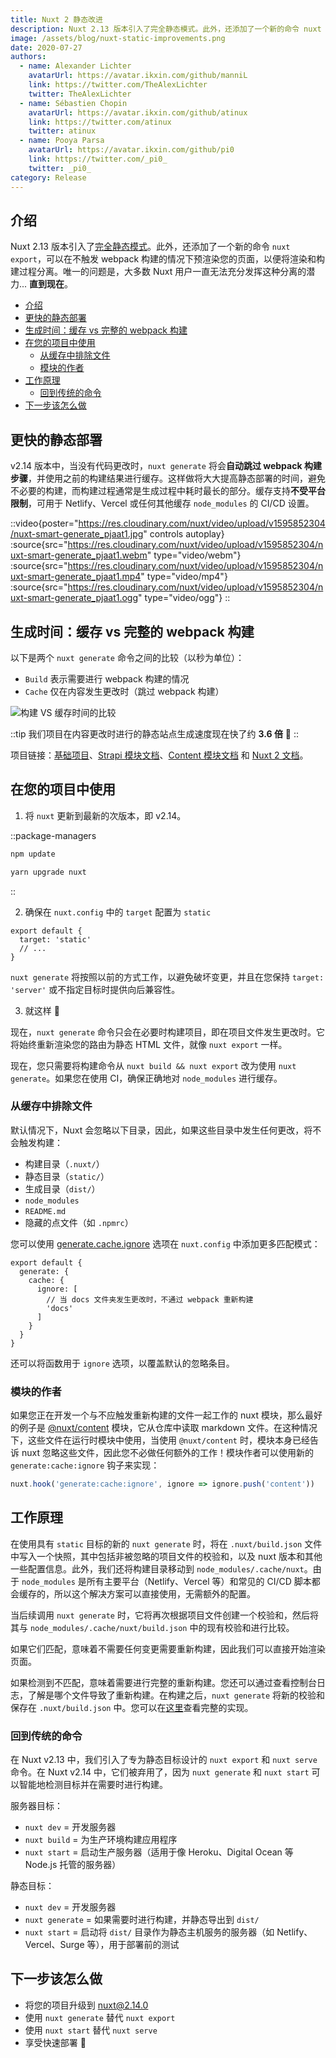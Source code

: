 ```yaml
---
title: Nuxt 2 静态改进
description: Nuxt 2.13 版本引入了完全静态模式。此外，还添加了一个新的命令 nuxt export，可以在不触发 webpack 构建的情况下预渲染您的页面，以便将渲染和构建过程分离。唯一的问题是，大多数 Nuxt 用户一直无法充分发挥这种分离的潜力... 直到现在。
image: /assets/blog/nuxt-static-improvements.png
date: 2020-07-27
authors:
  - name: Alexander Lichter
    avatarUrl: https://avatar.ikxin.com/github/manniL
    link: https://twitter.com/TheAlexLichter
    twitter: TheAlexLichter
  - name: Sébastien Chopin
    avatarUrl: https://avatar.ikxin.com/github/atinux
    link: https://twitter.com/atinux
    twitter: atinux
  - name: Pooya Parsa
    avatarUrl: https://avatar.ikxin.com/github/pi0
    link: https://twitter.com/_pi0_
    twitter: _pi0_
category: Release
---
```


## 介绍

Nuxt 2.13 版本引入了[完全静态模式](/blog/going-full-static)。此外，还添加了一个新的命令 `nuxt export`，可以在不触发 webpack 构建的情况下预渲染您的页面，以便将渲染和构建过程分离。唯一的问题是，大多数 Nuxt 用户一直无法充分发挥这种分离的潜力... **直到现在**。

- [介绍](#introduction)
- [更快的静态部署](#faster-static-deployments)
- [生成时间：缓存 vs 完整的 webpack 构建](#generate-time-cache-vs-full-webpack-build)
- [在您的项目中使用](#using-in-your-projects)
  - [从缓存中排除文件](#excluding-files-from-cache)
  - [模块的作者](#module-authors)
- [工作原理](#how-it-works)
  - [回到传统的命令](#back-to-old-school-commands)
- [下一步该怎么做](#what-to-do-next)

## 更快的静态部署

v2.14 版本中，当没有代码更改时，`nuxt generate` 将会**自动跳过 webpack 构建步骤**，并使用之前的构建结果进行缓存。这样做将大大提高静态部署的时间，避免不必要的构建，而构建过程通常是生成过程中耗时最长的部分。缓存支持**不受平台限制**，可用于 Netlify、Vercel 或任何其他缓存 `node_modules` 的 CI/CD 设置。

::video{poster="https://res.cloudinary.com/nuxt/video/upload/v1595852304/nuxt-smart-generate_pjaat1.jpg" controls autoplay}
  :source{src="https://res.cloudinary.com/nuxt/video/upload/v1595852304/nuxt-smart-generate_pjaat1.webm" type="video/webm"}
  :source{src="https://res.cloudinary.com/nuxt/video/upload/v1595852304/nuxt-smart-generate_pjaat1.mp4" type="video/mp4"}
  :source{src="https://res.cloudinary.com/nuxt/video/upload/v1595852304/nuxt-smart-generate_pjaat1.ogg" type="video/ogg"}
::

## 生成时间：缓存 vs 完整的 webpack 构建

以下是两个 `nuxt generate` 命令之间的比较（以秒为单位）：

- `Build` 表示需要进行 webpack 构建的情况
- `Cache` 仅在内容发生更改时（跳过 webpack 构建）

![构建 VS 缓存时间的比较](/assets/blog/bar-chart-cache-build.png)

::tip
我们项目在内容更改时进行的静态站点生成速度现在快了约 **3.6 倍** 🚀
::

项目链接：[基础项目](https://github.com/pi0/nuxt-static-demo)、[Strapi 模块文档](https://github.com/nuxt-community/strapi-module/tree/master/docs)、[Content 模块文档](https://github.com/nuxt/content/tree/master/docs) 和 [Nuxt 2 文档](https://github.com/nuxt/website-v2)。

## 在您的项目中使用

1. 将 `nuxt` 更新到最新的次版本，即 v2.14。

::package-managers
```bash [npm]
npm update
```
```bash [yarn]
yarn upgrade nuxt
```
::

2. 确保在 `nuxt.config` 中的 `target` 配置为 `static`

```js{}[nuxt.config.js]
export default {
  target: 'static'
  // ...
}
```

`nuxt generate` 将按照以前的方式工作，以避免破坏变更，并且在您保持 `target: 'server'` 或不指定目标时提供向后兼容性。

3. 就这样 🙌

现在，`nuxt generate` 命令只会在必要时构建项目，即在项目文件发生更改时。它将始终重新渲染您的路由为静态 HTML 文件，就像 `nuxt export` 一样。

现在，您只需要将构建命令从 `nuxt build && nuxt export` 改为使用 `nuxt generate`。如果您在使用 CI，确保正确地对 `node_modules` 进行缓存。

### 从缓存中排除文件

默认情况下，Nuxt 会忽略以下目录，因此，如果这些目录中发生任何更改，将不会触发构建：

- 构建目录（`.nuxt/`）
- 静态目录（`static/`）
- 生成目录（`dist/`）
- `node_modules`
- `README.md`
- 隐藏的点文件（如 `.npmrc`）

您可以使用 [generate.cache.ignore](https://v2.nuxt.com/docs/configuration-glossary/configuration-generate/#cache) 选项在 `nuxt.config` 中添加更多匹配模式：

```js{}[nuxt.config.js]
export default {
  generate: {
    cache: {
      ignore: [
        // 当 docs 文件夹发生更改时，不通过 webpack 重新构建
        'docs'
      ]
    }
  }
}
```

还可以将函数用于 `ignore` 选项，以覆盖默认的忽略条目。

### 模块的作者

如果您正在开发一个与不应触发重新构建的文件一起工作的 nuxt 模块，那么最好的例子是 [@nuxt/content](https://content.nuxt.com) 模块，它从仓库中读取 markdown 文件。在这种情况下，这些文件在运行时模块中使用，当使用 `@nuxt/content` 时，模块本身已经告诉 nuxt 忽略这些文件，因此您不必做任何额外的工作！模块作者可以使用新的 `generate:cache:ignore` 钩子来实现：

```js
nuxt.hook('generate:cache:ignore', ignore => ignore.push('content'))
```

## 工作原理

在使用具有 `static` 目标的新的 `nuxt generate` 时，将在 `.nuxt/build.json` 文件中写入一个快照，其中包括非被忽略的项目文件的校验和，以及 nuxt 版本和其他一些配置信息。此外，我们还将构建目录移动到 `node_modules/.cache/nuxt`。由于 `node_modules` 是所有主要平台（Netlify、Vercel 等）和常见的 CI/CD 脚本都会缓存的，所以这个解决方案可以直接使用，无需额外的配置。

当后续调用 `nuxt generate` 时，它将再次根据项目文件创建一个校验和，然后将其与 `node_modules/.cache/nuxt/build.json` 中的现有校验和进行比较。

如果它们匹配，意味着不需要任何变更需要重新构建，因此我们可以直接开始渲染页面。

如果检测到不匹配，意味着需要进行完整的重新构建。您还可以通过查看控制台日志，了解是哪个文件导致了重新构建。在构建之后，`nuxt generate` 将新的校验和保存在 `.nuxt/build.json` 中。您可以在[这里](https://github.com/nuxt/nuxt.js/pull/7712)查看完整的实现。

### 回到传统的命令

在 Nuxt v2.13 中，我们引入了专为静态目标设计的 `nuxt export` 和 `nuxt serve` 命令。在 Nuxt v2.14 中，它们被弃用了，因为 `nuxt generate` 和 `nuxt start` 可以智能地检测目标并在需要时进行构建。

服务器目标：

- `nuxt dev` = 开发服务器
- `nuxt build` = 为生产环境构建应用程序
- `nuxt start` = 启动生产服务器（适用于像 Heroku、Digital Ocean 等 Node.js 托管的服务器）

静态目标：

- `nuxt dev` = 开发服务器
- `nuxt generate` = 如果需要时进行构建，并静态导出到 `dist/`
- `nuxt start` = 启动将 `dist/` 目录作为静态主机服务的服务器（如 Netlify、Vercel、Surge 等），用于部署前的测试

## 下一步该怎么做

- 将您的项目升级到 [nuxt@2.14.0](https://github.com/nuxt/nuxt.js/releases/tag/v2.14.0)
- 使用 `nuxt generate` 替代 `nuxt export`
- 使用 `nuxt start` 替代 `nuxt serve`
- 享受快速部署 🤙
